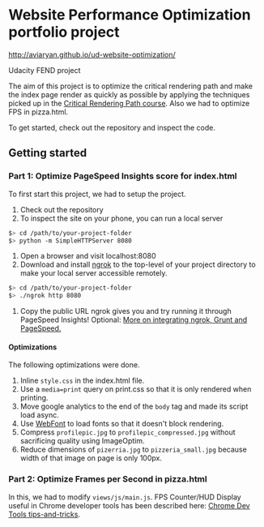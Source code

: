 # Website Performance Optimization portfolio project

http://aviaryan.github.io/ud-website-optimization/

Udacity FEND project

The aim of this project is to optimize the critical rendering path and make the index page render as quickly as possible by applying the techniques picked up in the [Critical Rendering Path course](https://www.udacity.com/course/ud884).
Also we had to optimize FPS in pizza.html.

To get started, check out the repository and inspect the code.

## Getting started

### Part 1: Optimize PageSpeed Insights score for index.html

To first start this project, we had to setup the project.

1. Check out the repository
1. To inspect the site on your phone, you can run a local server

  ```bash
  $> cd /path/to/your-project-folder
  $> python -m SimpleHTTPServer 8080
  ```

1. Open a browser and visit localhost:8080
1. Download and install [ngrok](https://ngrok.com/) to the top-level of your project directory to make your local server accessible remotely.

  ``` bash
  $> cd /path/to/your-project-folder
  $> ./ngrok http 8080
  ```

1. Copy the public URL ngrok gives you and try running it through PageSpeed Insights! Optional: [More on integrating ngrok, Grunt and PageSpeed.](http://www.jamescryer.com/2014/06/12/grunt-pagespeed-and-ngrok-locally-testing/)

#### Optimizations

The following optimizations were done.

1. Inline `style.css` in the index.html file.
2. Use a `media=print` query on print.css so that it is only rendered when printing.
3. Move google analytics to the end of the `body` tag and made its script load async.
4. Use [WebFont](https://github.com/typekit/webfontloader) to load fonts so that it doesn't block rendering.
5. Compress `profilepic.jpg` to `profilepic_compressed.jpg` without sacrificing quality using ImageOptim.
6. Reduce dimensions of `pizerria.jpg` to `pizzeria_small.jpg` because width of that image on page is only 100px.


### Part 2: Optimize Frames per Second in pizza.html

In this, we had to modify `views/js/main.js`. FPS Counter/HUD Display useful in Chrome developer tools has been described here: [Chrome Dev Tools tips-and-tricks](https://developer.chrome.com/devtools/docs/tips-and-tricks).


